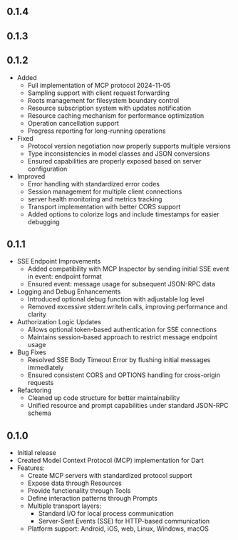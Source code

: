 ## 0.1.4
## 0.1.3
## 0.1.2

* Added
    * Full implementation of MCP protocol 2024-11-05
    * Sampling support with client request forwarding
    * Roots management for filesystem boundary control
    * Resource subscription system with updates notification
    * Resource caching mechanism for performance optimization
    * Operation cancellation support
    * Progress reporting for long-running operations
* Fixed
    * Protocol version negotiation now properly supports multiple versions
    * Type inconsistencies in model classes and JSON conversions
    * Ensured capabilities are properly exposed based on server configuration
* Improved
    * Error handling with standardized error codes
    * Session management for multiple client connections
    * server health monitoring and metrics tracking
    * Transport implementation with better CORS support
    * Added options to colorize logs and include timestamps for easier debugging

## 0.1.1

* SSE Endpoint Improvements
    * Added compatibility with MCP Inspector by sending initial SSE event in event: endpoint format
    * Ensured event: message usage for subsequent JSON-RPC data
* Logging and Debug Enhancements
    * Introduced optional debug function with adjustable log level
    * Removed excessive stderr.writeln calls, improving performance and clarity
* Authorization Logic Updates
    * Allows optional token-based authentication for SSE connections
    * Maintains session-based approach to restrict message endpoint usage
* Bug Fixes
    * Resolved SSE Body Timeout Error by flushing initial messages immediately
    * Ensured consistent CORS and OPTIONS handling for cross-origin requests
* Refactoring
    * Cleaned up code structure for better maintainability
    * Unified resource and prompt capabilities under standard JSON-RPC schema

## 0.1.0

* Initial release
* Created Model Context Protocol (MCP) implementation for Dart
* Features:
    * Create MCP servers with standardized protocol support
    * Expose data through Resources
    * Provide functionality through Tools
    * Define interaction patterns through Prompts
    * Multiple transport layers:
        * Standard I/O for local process communication
        * Server-Sent Events (SSE) for HTTP-based communication
    * Platform support: Android, iOS, web, Linux, Windows, macOS